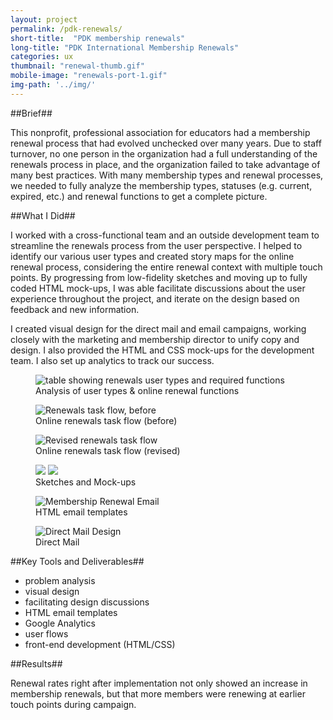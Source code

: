 ```yaml
---
layout: project
permalink: /pdk-renewals/
short-title:  "PDK membership renewals"
long-title: "PDK International Membership Renewals"
categories: ux
thumbnail: "renewal-thumb.gif"
mobile-image: "renewals-port-1.gif"
img-path: '../img/'
---
```

##Brief##

This nonprofit, professional association for educators had a membership renewal process that had evolved unchecked over many years. Due to staff turnover, no one person in the organization had a full understanding of the renewals process in place, and the organization failed to take advantage of many best practices. With many membership types and renewal processes, we needed to fully analyze the membership types, statuses (e.g. current, expired, etc.) and renewal functions to get a complete&nbsp;picture.


##What I Did##

I worked with a cross-functional team and an outside development team to streamline the renewals process from the user perspective. I helped to identify our various user types and created story maps for the online renewal process, considering the entire renewal context with multiple touch points. By progressing from low-fidelity sketches and moving up to fully coded HTML mock-ups, I was able facilitate discussions about the user experience throughout the project, and iterate on the design based on feedback and new information. 

I created visual design for the direct mail and email campaigns, working closely with the marketing and membership director to unify copy and design. I also provided the HTML and CSS mock-ups for the development team. I also set up analytics to track our success. 

<figure>
	<img src="{{ page.img-path }}renewals-usertypes-functions.png" alt="table showing renewals user types and required functions" />
	<figcaption>Analysis of user types &amp; online renewal functions</figcaption>
</figure>

<figure>
	<img src="{{ page.img-path }}task-flow-before.png" alt="Renewals task flow, before" />
	<figcaption>Online renewals task flow (before)</figcaption>
</figure>
<figure>
	<img src="{{ page.img-path }}renewals-task-flow-revised.gif" alt="Revised renewals task flow" />
	<figcaption>Online renewals task flow (revised)</figcaption>
</figure>
<figure>
	<img src="{{ page.img-path }}task-flow-photo.jpg" class="img-halfsies">
	<img src="{{ page.img-path }}renewal-mockup-4.jpg" class="img-halfsies">
	<figcaption>Sketches and Mock-ups</figcaption>
</figure>

<figure>
	<img src="{{ page.img-path }}renewals-port-2.gif" alt="Membership Renewal Email" />
	<figcaption>
		HTML email templates
	</figcaption>
</figure>
<figure>
	<img src="{{ page.img-path }}renewals-port-1.gif" alt="Direct Mail Design" />
	<figcaption>
		Direct Mail
	</figcaption>
</figure>

##Key Tools and Deliverables##
<ul class="skill-pills">
	<li>problem analysis</li>
	<li>visual design</li>
	<li>facilitating design discussions</li>
	<li>HTML email templates</li>
	<li>Google Analytics</li>
	<li>user flows</li>
	<li>front-end development (HTML/CSS)</li>
</ul>

##Results##

Renewal rates right after implementation not only showed an increase in membership renewals, but that more members were renewing at earlier touch points during campaign. 


